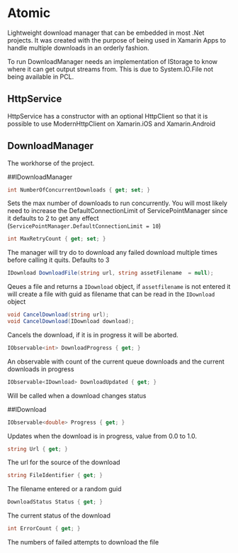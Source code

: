 # Atomic

Lightweight download manager that can be embedded in most .Net projects. It was created with the purpose of being used in Xamarin Apps to handle multiple downloads in an orderly fashion.


To run DownloadManager needs an implementation of IStorage to know where it can get output streams from. This is due to System.IO.File not being available in PCL.

## HttpService
HttpService has a constructor with an optional HttpClient so that it is possible to use ModernHttpClient on Xamarin.iOS and Xamarin.Android

## DownloadManager
The workhorse of the project. 


##IDownloadManager
```C#
int NumberOfConcurrentDownloads { get; set; }
```
Sets the max number of downloads to run concurrently. You will most likely need to increase the DefaultConnectionLimit of ServicePointManager since it defaults to 2 to get any effect (`ServicePointManager.DefaultConnectionLimit = 10`)

```C#
int MaxRetryCount { get; set; }
```
The manager will try do to download any failed download multiple times before calling it quits. Defaults to 3
```C#
IDownload DownloadFile(string url, string assetFilename  = null);
```
Qeues a file and returns a `IDownload` object, if `assetfilename` is not entered it will create a file with guid as filename that can be read in the `IDownload` object
```C#
void CancelDownload(string url);
void CancelDownload(IDownload download);
```
Cancels the download, if it is in progress it will be aborted. 

```C#
IObservable<int> DownloadProgress { get; }
```
An observable with count of the current queue downloads and the current downloads in progress
```C#
IObservable<IDownload> DownloadUpdated { get; }
```
Will be called when a download changes status

##IDownload
```C#
IObservable<double> Progress { get; }
```
Updates when the download is in progress, value from 0.0 to 1.0.
```C#
string Url { get; }
```
The url for the source of the download
```C#
string FileIdentifier { get; }
```
The filename entered or a random guid
```C#
DownloadStatus Status { get; }
```
The current status of the download
```C#
int ErrorCount { get; }
```
The numbers of failed attempts to download the file
